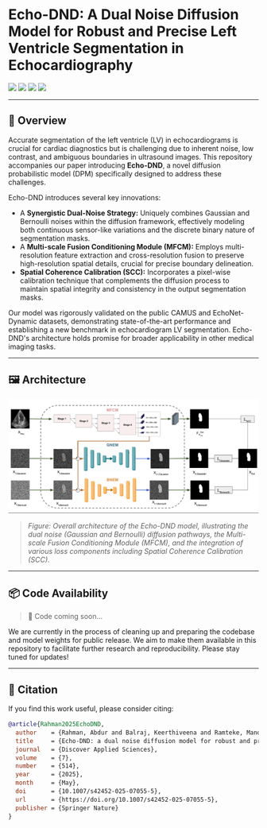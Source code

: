 # Echo-DND: A Dual Noise Diffusion Model for Robust and Precise Left Ventricle Segmentation in Echocardiography

[![](https://img.shields.io/badge/Paper-Discover%20Applied%20Sciences%20(Springer)-green?logo=springer&style=flat-square)](https://doi.org/10.1007/s42452-025-07055-5)
[![](https://img.shields.io/badge/arXiv-Preprint-red?logo=arxiv&style=flat-square)](https://www.arxiv.org/abs/xxxx.yyyy)
[![](https://img.shields.io/badge/Code-GitHub-black?logo=github&style=flat-square)](https://github.com/abdur75648/Echo-DND)
[![](https://img.shields.io/badge/Project-Page-blue?style=flat&logo=githubpages&logoColor=white)](https://abdur75648.github.io/Echo-DND)

---

## 🧠 Overview
Accurate segmentation of the left ventricle (LV) in echocardiograms is crucial for cardiac diagnostics but is challenging due to inherent noise, low contrast, and ambiguous boundaries in ultrasound images. This repository accompanies our paper introducing **Echo-DND**, a novel diffusion probabilistic model (DPM) specifically designed to address these challenges.

Echo-DND introduces several key innovations:
*   A **Synergistic Dual-Noise Strategy:** Uniquely combines Gaussian and Bernoulli noises within the diffusion framework, effectively modeling both continuous sensor-like variations and the discrete binary nature of segmentation masks.
*   A **Multi-scale Fusion Conditioning Module (MFCM):** Employs multi-resolution feature extraction and cross-resolution fusion to preserve high-resolution spatial details, crucial for precise boundary delineation.
*   **Spatial Coherence Calibration (SCC):** Incorporates a pixel-wise calibration technique that complements the diffusion process to maintain spatial integrity and consistency in the output segmentation masks.

Our model was rigorously validated on the public CAMUS and EchoNet-Dynamic datasets, demonstrating state-of-the-art performance and establishing a new benchmark in echocardiogram LV segmentation. Echo-DND's architecture holds promise for broader applicability in other medical imaging tasks.

---

## 🖼️ Architecture

<p align="center">
  <img src="docs/static/images/echo_dnd_architecture.png" width="700px" alt="Echo-DND Architecture"/>
</p>

> *Figure: Overall architecture of the Echo-DND model, illustrating the dual noise (Gaussian and Bernoulli) diffusion pathways, the Multi-scale Fusion Conditioning Module (MFCM), and the integration of various loss components including Spatial Coherence Calibration (SCC).*

---

## 📦 Code Availability

> 🚧 Code coming soon...

We are currently in the process of cleaning up and preparing the codebase and model weights for public release. We aim to make them available in this repository to facilitate further research and reproducibility. Please stay tuned for updates!

---

## 📄 Citation

If you find this work useful, please consider citing:

```bibtex
@article{Rahman2025EchoDND,
  author    = {Rahman, Abdur and Balraj, Keerthiveena and Ramteke, Manojkumar and Rathore, Anurag Singh},
  title     = {Echo-DND: a dual noise diffusion model for robust and precise left ventricle segmentation in echocardiography},
  journal   = {Discover Applied Sciences},
  volume    = {7},
  number    = {514},
  year      = {2025},
  month     = {May},
  doi       = {10.1007/s42452-025-07055-5},
  url       = {https://doi.org/10.1007/s42452-025-07055-5},
  publisher = {Springer Nature}
}
